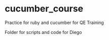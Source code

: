 # cucumber_course
Practice for ruby and cucumber for QE Training

Folder for scripts and code for Diego